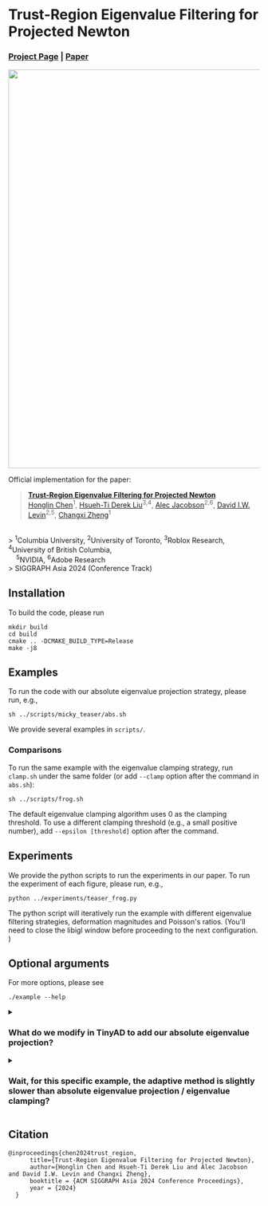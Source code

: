 # Trust-Region Eigenvalue Filtering for Projected Newton

### [Project Page](https://www.cs.columbia.edu/cg/trust-region/)  | [Paper](https://www.cs.columbia.edu/cg/trust-region/paper.pdf)

<img src="https://github.com/honglin-c/trust-region/blob/main/.github/images/teaser.png" width="800">

Official implementation for the paper:
> **[Trust-Region Eigenvalue Filtering for Projected Newton](https://www.cs.columbia.edu/cg/trust-region/)**  
> [Honglin Chen](https://www.cs.columbia.edu/~honglinchen/)<sup>1</sup>, 
[Hsueh-Ti Derek Liu](https://www.dgp.toronto.edu/~hsuehtil/)<sup>3,</sup><sup>4</sup>, 
[Alec Jacobson](https://www.cs.toronto.edu/~jacobson/)<sup>2,</sup><sup>6</sup>,
[David I.W. Levin](http://www.cs.toronto.edu/~diwlevin/)<sup>2,</sup><sup>5</sup>, 
[Changxi Zheng](http://www.cs.columbia.edu/~cxz/)<sup>1</sup>
<br>
> <sup>1</sup>Columbia University, 
<sup>2</sup>University of Toronto,  
<sup>3</sup>Roblox Research, 
<sup>4</sup>University of British Columbia, 
<br> 
&nbsp; &nbsp; <sup>5</sup>NVIDIA,
<sup>6</sup>Adobe Research
<br>
> SIGGRAPH Asia 2024 (Conference Track)


## Installation
To build the code, please run
```
mkdir build
cd build
cmake .. -DCMAKE_BUILD_TYPE=Release
make -j8
```

## Examples

To run the code with our absolute eigenvalue projection strategy, please run, e.g.,
```
sh ../scripts/micky_teaser/abs.sh
```
We provide several examples in `scripts/`. 

### Comparisons
To run the same example with the eigenvalue clamping strategy, run `clamp.sh` under the same folder (or add `--clamp` option after the command in `abs.sh`):
```
sh ../scripts/frog.sh
```
The default eigenvalue clamping algorithm uses 0 as the clamping threshold. To use a different clamping threshold (e.g., a small positive number), add `--epsilon [threshold]` option after the command. 

## Experiments

We provide the python scripts to run the experiments in our paper.
To run the experiment of each figure, please run, e.g.,
```
python ../experiments/teaser_frog.py
```

The python script will iteratively run the example with different eigenvalue filtering strategies, deformation magnitudes and Poisson's ratios. (You'll need to close the libigl window before proceeding to the next configuration. )

## Optional arguments

For more options, please see
```
./example --help
```

<details>
<summary>
<h3>What do we modify in TinyAD to add our absolute eigenvalue projection? </h3>
</summary>

As a research prototype, we choose to make minimal modifications in TinyAD when adding our new projection method. 
We clone [TinyAD](https://github.com/patr-schm/TinyAD/blob/29417031c185b6dc27b6d4b684550d844459b735D) to the project folder,
and comment out and change [lines 71-75](https://github.com/patr-schm/TinyAD/blob/29417031c185b6dc27b6d4b684550d844459b735/include/TinyAD/Utils/HessianProjection.hh#L71-L75) in `TinyAD/include/TinyAD/Utils/HessianProjection.hh` to:
```
  if (_eigenvalue_eps < 0) {
      // project to absolute value if the eigenvalue threshold is set to be less than 0
      if (D(i, i) < 0)
      {
          D(i, i) = -D(i, i);
          all_positive = false;
      }
  }
  else {
      // project to epsilon otherwise
      if (D(i, i) < _eigenvalue_eps)
      {
          D(i, i) = _eigenvalue_eps;
          all_positive = false;
      }
  }
```
Thus we simply use `eps < 0` as a flag for absolute eigenvalue projection.

</details>

<details>
<summary>
<h3>Wait, for this specific example, the adaptive method is slightly slower than absolute eigenvalue projection / eigenvalue clamping? </h3>
</summary>

</details>


## Citation
```
@inproceedings{chen2024trust_region,
      title={Trust-Region Eigenvalue Filtering for Projected Newton},
      author={Honglin Chen and Hsueh-Ti Derek Liu and Alec Jacobson and David I.W. Levin and Changxi Zheng},
      booktitle = {ACM SIGGRAPH Asia 2024 Conference Proceedings},
      year = {2024}
  }
```
